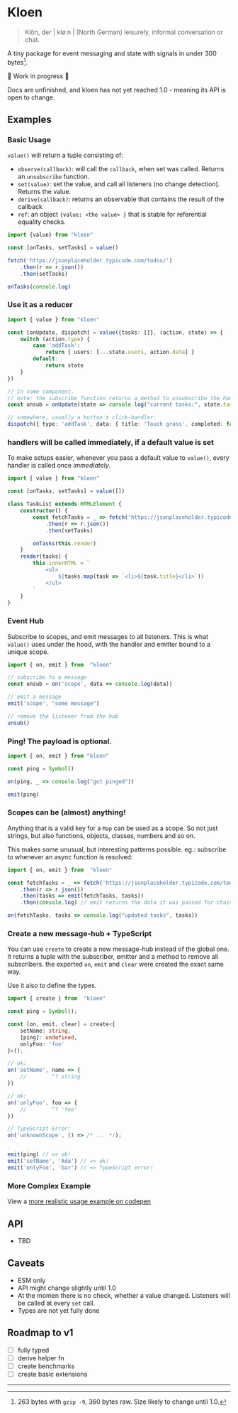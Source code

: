 # Kloen

> Klön, der | kløːn |
>   (North German) leisurely, informal conversation or chat.

A tiny package for event messaging and state with signals in under 300 bytes[^1].


🚧 Work in progress 🚧

Docs are unfinished, and kloen has not yet reached 1.0 - meaning its API is open 
to change.

## Examples

### Basic Usage

`value()` will return a tuple consisting of:

- `observe(callback)`: will call the `callback`, when set was called. Returns an `unsubscribe` function.
- `set(value)`: set the value, and call all listeners (no change detection). Returns the value.
- `derive(callback)`: returns an observable that contains the result of the callback
- `ref`: an object `{value: <the value> }` that is stable for referential equality checks.

```ts
import {value} from "kloen"

const [onTasks, setTasks] = value()

fetch('https://jsonplaceholder.typicode.com/todos/')
    .then(r => r.json())
    .then(setTasks)

onTasks(console.log)
```

### Use it as a reducer

```ts
import { value } from "kloen"

const [onUpdate, dispatch] = value({tasks: []}, (action, state) => {
    switch (action.type) {
        case 'addTask': 
            return { users: [...state.users, action.data] }
        default: 
            return state
    }
})

// In some component.
// note: the subscribe function returns a method to unsubscribe the handler.
const unsub = onUpdate(state => console.log("current tasks:", state.tasks))

// somewhere, usually a button's click-handler:
dispatch({ type: 'addTask', data: { title: 'Touch grass', completed: false }})
```

### handlers will be called immediately, if a default value is set

To make setups easier, whenever you pass a default value to `value()`, every
handler is called once *immediately*.

```ts
import { value } from "kloen"

const [onTasks, setTasks] = value([])

class TaskList extends HTMLElement {
    constructor() {
        const fetchTasks = _ => fetch('https://jsonplaceholder.typicode.com/todos/')
            .then(r => r.json())
            .then(setTasks)

        onTasks(this.render)
    }
    render(tasks) {
        this.innerHTML = `
            <ul>
                ${tasks.map(task => `<li>${task.title}</li>`)}
            </ul>
        `
    }
}
```

### Event Hub

Subscribe to scopes, and emit messages to all listeners. This is what `value()` 
uses under the hood, with the handler and emitter bound to a unique scope.

```ts
import { on, emit } from  "kloen"

// subscribe to a message
const unsub = on('scope', data => console.log(data))

// emit a message
emit('scope', "some message") 

// remove the listener from the hub
unsub() 
```

### Ping! The payload is optional.

```ts
import { on, emit } from "kloen"

const ping = Symbol()

on(ping, _ => console.log("got pinged"))

emit(ping)
```

### Scopes can be (almost) anything!

Anything that is a valid key for a `Map` can be used as a scope. So not just 
strings, but also functions, objects, classes, numbers and so on.

This makes some unusual, but interesting patterns possible. eg.: subscribe to
whenever an async function is resolved:

```ts
import { on, emit } from  "kloen"

const fetchTasks = _ => fetch('https://jsonplaceholder.typicode.com/todos/')
    .then(r => r.json())
    .then(tasks => emit(fetchTasks, tasks))
    .then(console.log) // emit returns the data it was passed for chaining

on(fetchTasks, tasks => console.log("updated tasks", tasks))
```

### Create a new message-hub + TypeScript

You can use `create` to create a new message-hub instead of the global one. It 
returns a tuple with the subscriber, emitter and a method to remove all subscribers.
the exported `on`, `emit` and `clear` were created the exact same way.

Use it also to define the types.

```ts
import { create } from  "kloen"

const ping = Symbol();

const [on, emit, clear] = create<{
    setName: string,
    [ping]: undefined,
    onlyFoo: 'foo'
}>(); 

// ok:
on('setName', name => {
    //        ^? string
})

// ok:
on('onlyFoo', foo => {
    //        ^? 'foo'
})

// TypeScript Error:
on('unknownScope', () => /* ... */);


emit(ping) // => ok!
emit('setName', 'Ada') // => ok!
emit('onlyFoo', 'bar') // => TypeScript error!

```

### More Complex Example

View a [more realistic usage example on codepen](https://codepen.io/nocksock/pen/oNrNYLK)

## API

- TBD

## Caveats

- ESM only
- API might change slightly until 1.0
- At the momen there is no check, whether a value changed. Listeners will be called at every `set` call.
- Types are not yet fully done

## Roadmap to v1

- [ ] fully typed
- [ ] derive helper fn
- [ ] create benchmarks
- [ ] create basic extensions

---

[^1]: 263 bytes with `gzip -9`, 360 bytes raw. Size likely to change until 1.0. 

